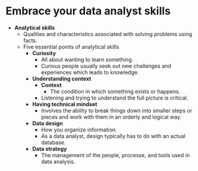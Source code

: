 # Embrace your data analyst skills
* **Analytical skills**
	* Qualities and characteristics associated with solving problems using facts.
	* Five essential points of analytical skills
		* **Curiosity**
			* All about wanting to learn something.
			* Curious people usually seek out new challenges and experiences which leads to knowledge.
		* **Understanding context**
			* **Context**
				* The condition in which something exists or happens.
			* Listening and trying to understand the full picture is critical.
		* **Having technical mindset**
			* Involves the ability to break things down into smaller steps or pieces and work with them in an orderly and logical way.
		* **Data design**
			* How you organize information.
			* As a data analyst, design typically has to do with an actual database.
		* **Data strategy**
			* The management of the people, processe, and tools used in data analysis.